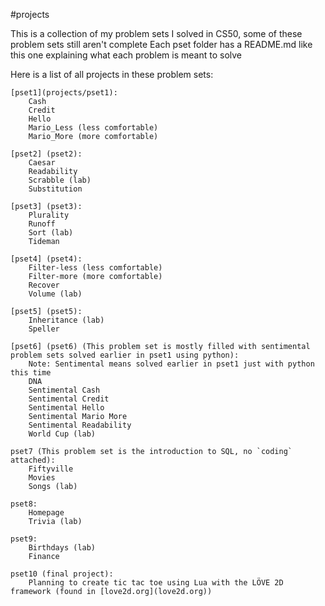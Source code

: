 #projects

This is a collection of my problem sets I solved in CS50, some of these problem sets still aren't complete
Each pset folder has a README.md like this one explaining what each problem is meant to solve

Here is a list of all projects in these problem sets:

    [pset1](projects/pset1):
        Cash
        Credit
        Hello
        Mario_Less (less comfortable)
        Mario_More (more comfortable)

    [pset2] (pset2):
        Caesar
        Readability
        Scrabble (lab)
        Substitution

    [pset3] (pset3):
        Plurality
        Runoff
        Sort (lab)
        Tideman

    [pset4] (pset4):
        Filter-less (less comfortable)
        Filter-more (more comfortable)
        Recover
        Volume (lab)

    [pset5] (pset5):
        Inheritance (lab)
        Speller

    [pset6] (pset6) (This problem set is mostly filled with sentimental problem sets solved earlier in pset1 using python):
        Note: Sentimental means solved earlier in pset1 just with python this time
        DNA
        Sentimental Cash 
        Sentimental Credit
        Sentimental Hello 
        Sentimental Mario More
        Sentimental Readability
        World Cup (lab)

    pset7 (This problem set is the introduction to SQL, no `coding` attached):
        Fiftyville
        Movies
        Songs (lab)

    pset8:
        Homepage
        Trivia (lab)

    pset9:
        Birthdays (lab)
        Finance

    pset10 (final project):
        Planning to create tic tac toe using Lua with the LÖVE 2D framework (found in [love2d.org](love2d.org))
